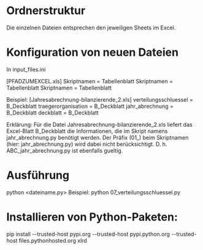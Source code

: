 # Ordnerstruktur
Die einzelnen Dateien entsprechen den jeweiligen Sheets im Excel.

# Konfiguration von neuen Dateien
In input_files.ini

[PFADZUMEXCEL.xls]
Skriptnamen = Tabellenblatt
Skriptnamen = Tabellenblatt
Skriptnamen = Tabellenblatt


Beispiel:
[Jahresabrechnung-bilanzierende_2.xls]
verteilungsschluessel = B_Deckblatt
traegerorganisation = B_Deckblatt
jahr_abrechnung = B_Deckblatt
deckblatt = B_Deckblatt

Erklärung: 
Für die Datei Jahresabrechnung-bilanzierende_2.xls liefert das Excel-Blatt B_Deckblatt die Informationen, die im Skript namens jahr_abrechnung.py benötigt werden. Der Präfix (01_) beim Skriptnamen (hier: jahr_abrechnung.py) wird dabei nicht berücksichtigt. D. h. ABC_jahr_abrechnung.py ist ebenfalls gueltig.

# Ausführung
python <dateiname.py>
Beispiel: python 07_verteilungsschluessel.py

# Installieren von Python-Paketen:
pip install --trusted-host pypi.org --trusted-host pypi.python.org --trusted-host files.pythonhosted.org xlrd